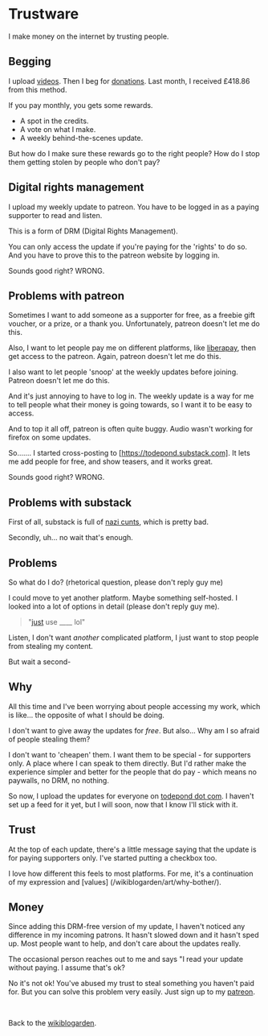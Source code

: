 # Trustware

I make money on the internet by trusting people.

## Begging

I upload [videos](https://youtube.com/@TodePond). Then I beg for [donations](https://patreon.com/TodePond). Last month, I received £418.86 from this method.

If you pay monthly, you gets some rewards.

- A spot in the credits.
- A vote on what I make.
- A weekly behind-the-scenes update.

But how do I make sure these rewards go to the right people? How do I stop them getting stolen by people who don't pay?

## Digital rights management

I upload my weekly update to patreon. You have to be logged in as a paying supporter to read and listen. 

This is a form of DRM (Digital Rights Management).

You can only access the update if you're paying for the 'rights' to do so. And you have to prove this to the patreon website by logging in.

Sounds good right? WRONG.

## Problems with patreon

Sometimes I want to add someone as a supporter for free, as a freebie gift voucher, or a prize, or a thank you. Unfortunately, patreon doesn't let me do this.

Also, I want to let people pay me on different platforms, like [liberapay](https://liberapay.com/TodePond), then get access to the patreon. Again, patreon doesn't let me do this.

I also want to let people 'snoop' at the weekly updates before joining. Patreon doesn't let me do this.

And it's just annoying to have to log in. The weekly update is a way for me to tell people what their money is going towards, so I want it to be easy to access.

And to top it all off, patreon is often quite buggy. Audio wasn't working for firefox on some updates.

So....... I started cross-posting to [https://todepond.substack.com]. It lets me add people for free, and show teasers, and it works great.

Sounds good right? WRONG.

## Problems with substack

First of all, substack is full of [nazi cunts](https://www.theatlantic.com/ideas/archive/2023/11/substack-extremism-nazi-white-supremacy-newsletters/676156/), which is pretty bad.

Secondly, uh... no wait that's enough.

## Problems

So what do I do? (rhetorical question, please don't reply guy me)

I could move to yet another platform. Maybe something self-hosted. I looked into a lot of options in detail (please don't reply guy me).

> "[just](/wikiblogarden/better-computing/just/) use \_\_\_\_ lol"

Listen, I don't want *another* complicated platform, I just want to stop people from stealing my content.

But wait a second-

## Why

All this time and I've been worrying about people accessing my work, which is like... the opposite of what I should be doing.

I don't want to give away the updates for *free*. But also... Why am I so afraid of people stealing them?

I don't want to 'cheapen' them. I want them to be special - for supporters only. A place where I can speak to them directly. But I'd rather make the experience simpler and better for the people that do pay - which means no paywalls, no DRM, no nothing.

So now, I upload the updates for everyone on [todepond dot com](/pondcast). I haven't set up a feed for it yet, but I will soon, now that I know I'll stick with it.

## Trust

At the top of each update, there's a little message saying that the update is for paying supporters only. I've started putting a checkbox too.

I love how different this feels to most platforms. For me, it's a continuation of my expression and [values] (/wikiblogarden/art/why-bother/).

## Money

Since adding this DRM-free version of my update, I haven't noticed any difference in my incoming patrons. It hasn't slowed down and it hasn't sped up. Most people want to help, and don't care about the updates really.

The occasional person reaches out to me and says "I read your update without paying. I assume that's ok?

No it's not ok! You've abused my trust to steal something you haven't paid for. But you can solve this problem very easily. Just sign up to my [patreon](https://patreon.com/todepond).

<br>

Back to the [wikiblogarden](/wikiblogarden).
